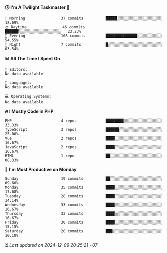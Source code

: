 <!--START_SECTION:readme-stats-->
**🕒 I'm A Twilight Taskmaster 🌆**

```text
🌅 Morning                37 commits          █████░░░░░░░░░░░░░░░░░░░░   18.69%
🌞 Daytime                46 commits          ██████░░░░░░░░░░░░░░░░░░░   23.23%
🌆 Evening                108 commits         ██████████████░░░░░░░░░░░   54.55%
🌙 Night                  7 commits           █░░░░░░░░░░░░░░░░░░░░░░░░   03.54%
```

**📊 All The Time I Spent On**

```text
📝 Editors:
No data available

💬 Languages:
No data available

💻 Operating Systems:
No data available
```

**🔥 I Mostly Code in PHP**

```text
PHP                      4 repos             ████████░░░░░░░░░░░░░░░░░   33.33%
TypeScript               3 repos             ██████░░░░░░░░░░░░░░░░░░░   25.00%
Vue                      2 repos             ████░░░░░░░░░░░░░░░░░░░░░   16.67%
JavaScript               2 repos             ████░░░░░░░░░░░░░░░░░░░░░   16.67%
HTML                     1 repo              ██░░░░░░░░░░░░░░░░░░░░░░░   08.33%
```

**📅 I'm Most Productive on Monday**

```text
Sunday                   19 commits          ██░░░░░░░░░░░░░░░░░░░░░░░   09.60%
Monday                   35 commits          ████░░░░░░░░░░░░░░░░░░░░░   17.68%
Tuesday                  28 commits          ████░░░░░░░░░░░░░░░░░░░░░   14.14%
Wednesday                33 commits          ████░░░░░░░░░░░░░░░░░░░░░   16.67%
Thursday                 33 commits          ████░░░░░░░░░░░░░░░░░░░░░   16.67%
Friday                   30 commits          ████░░░░░░░░░░░░░░░░░░░░░   15.15%
Saturday                 20 commits          ███░░░░░░░░░░░░░░░░░░░░░░   10.10%
```



⏳ *Last updated on 2024-12-09 20:25:21 +07*
<!--END_SECTION:readme-stats-->